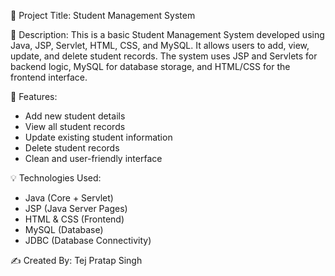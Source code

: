 📄 Project Title: Student Management System

📌 Description:
This is a basic Student Management System developed using Java, JSP, Servlet, HTML, CSS, and MySQL. It allows users to add, view, update, and delete student records. The system uses JSP and Servlets for backend logic, MySQL for database storage, and HTML/CSS for the frontend interface.

🔧 Features:
- Add new student details
- View all student records
- Update existing student information
- Delete student records
- Clean and user-friendly interface

💡 Technologies Used:
- Java (Core + Servlet)
- JSP (Java Server Pages)
- HTML & CSS (Frontend)
- MySQL (Database)
- JDBC (Database Connectivity)

✍️ Created By: Tej Pratap Singh
